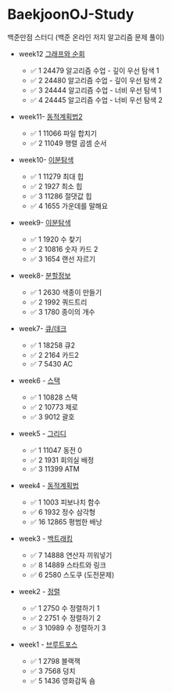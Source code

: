 # BaekjoonOJ-Study
백준만점 스터디 (백준 온라인 저지 알고리즘 문제 풀이)

+ week12 [그래프와 순회](https://www.acmicpc.net/step/24) 
  + ✅ 1    24479    알고리즘 수업 - 깊이 우선 탐색 1 
  + ✅ 2    24480    알고리즘 수업 - 깊이 우선 탐색 2
  + ✅ 3    24444    알고리즘 수업 - 너비 우선 탐색 1
  + ✅ 4    24445    알고리즘 수업 - 너비 우선 탐색 2

+ week11- [동적계획법2](https://www.acmicpc.net/step/17)
  + ✅ 1	11066	파일 합치기
  + ✅ 2	11049	행렬 곱셈 순서

+ week10- [이분탐색](https://www.acmicpc.net/step/13)
  + ✅ 1    11279     최대 힙
  + ✅ 2    1927     최소 힙 
  + ✅ 3    11286     절댓값 힙 
  + ✅ 4    1655     가운데를 말해요
+ week9- [이분탐색](https://www.acmicpc.net/step/29)
  + ✅ 1	1920	 수 찾기
  + ✅ 2	10816	 숫자 카드 2
  + ✅ 3	1654	 랜선 자르기

+ week8- [분할정보](https://www.acmicpc.net/step/20)
  + ✅ 1   2630     색종이 만들기
  + ✅ 2   1992     쿼드트리
  + ✅ 3   1780     종이의 개수

+ week7- [큐/데크](https://www.acmicpc.net/step/12)
  + ✅ 1    18258  큐2
  + ✅ 2    2164  카드2
  + ✅ 7    5430 AC

+ week6 - [스택](https://www.acmicpc.net/step/11)
  + ✅ 1    10828     스택
  + ✅ 2    10773     제로
  + ✅ 3    9012     괄호

+ week5 - [그리디](https://www.acmicpc.net/step/33)
  + ✅ 1    11047     동전 0
  + ✅ 2    1931     회의실 배정
  + ✅ 3    11399     ATM

+ week4 - [동적계획법](https://www.acmicpc.net/step/16)
  + ✅ 1    1003     피보나치 함수
  + ✅ 6    1932     정수 삼각형
  + ✅ 16    12865     평범한 배낭

+ week3 - [백트래킹](https://www.acmicpc.net/step/34)
  + ✅ 7    14888     연산자 끼워넣기
  + ✅ 8    14889     스타트와 링크
  + ✅ 6    2580      스도쿠 (도전문제)

+ week2 - [정렬](https://www.acmicpc.net/step/9)
  + ✅ 1    2750    수 정렬하기 1
  + ✅ 2    2751    수 정렬하기 2
  + ✅ 3    10989    수 정렬하기 3

+ week1 - [브루트포스](https://www.acmicpc.net/step/22)
  + ✅ 1    2798    블랙잭
  + ✅ 3    7568    덩치
  + ✅ 5    1436    영화감독 숌